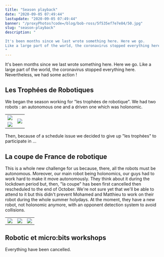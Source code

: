 ```yaml
---
title: "Season playback"
date: "2020-09-05 07:49:44"
lastupdate: "2020-09-05 07:49:44"
banner: "/proxyPhotos?code=/blog/bob-ross/5f535ef7e7e84/50.jpg"
slug: "season-playback"
description: " 

It's been months since we last wrote something here. Here we go.
Like a large part of the world, the coronavirus stopped everything here. Nevertheles
"
---
```


It's been months since we last wrote something here. Here we go.
Like a large part of the world, the coronavirus stopped everything here. Nevertheless, we had some action !

## Les Trophées de Robotiques
We began the season working for "les trophées de robotique". We had two robots : an autonomous one and a driven one which was holonomic.
<table>
<tr> 
<td><img src="/proxyPhotos?code=/blog/bob-ross/5f5355cf98e47/50.jpg"></td>
<td rowspan="2"><img src="/proxyPhotos?code=/blog/bob-ross/5f5355c9cf2f0/50.jpg"></td>
</tr>
<tr> 
<td><img src="/proxyPhotos?code=/blog/bob-ross/5f5355c5a112c/50.jpg"></td>
</tr>
</table>

Then, because of a schedule issue we decided to give up "les trophées" to participate in ...

## La coupe de France de robotique

This is a whole new challenge for us because, there, all the robots must be autonomous. Moreover, our main robot being holonomics, our guys had to work hard to make it move autonomously.
They think about it during the lockdown period but, then, "la coupe" has been first cancelled then rescheduled to the end of October.
We're not sure yet that we'll be able to attend to it but this didn't prevent Mohamed and Matthieu to work on their robot during the whole summer holydays.
At the moment, they have a new robot, not holonomic anymore, with an opponent detection system to avoid collisions.

<table>
<tr> 
<td><img src="/proxyPhotos?code=/blog/bob-ross/5f535d6ea9efc/50.jpg"></td>
<td><img src="/proxyPhotos?code=/blog/bob-ross/5f535d6d8253e/50.jpg"></td>
<td><img src="/proxyPhotos?code=/blog/bob-ross/5f535d6fc6f23/50.jpg"></td>
</tr>
</table>

## Robotic et micro:bits workshops

Everything have been cancelled.

    
